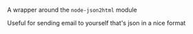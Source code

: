 A wrapper around the `node-json2html` module

Useful for sending email to yourself that's json in a nice format